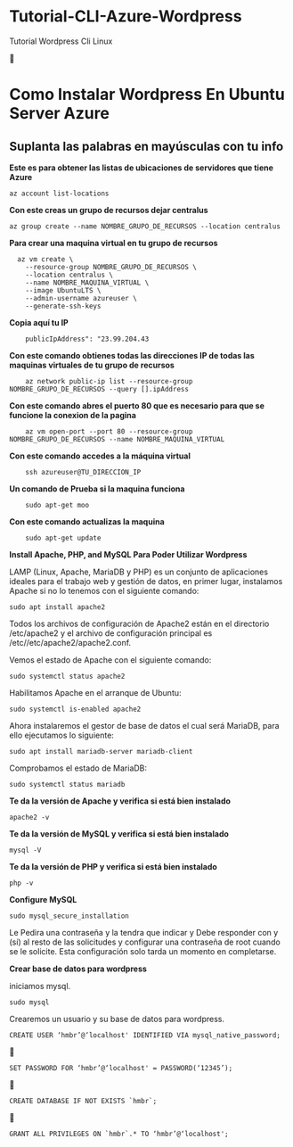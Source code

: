 # Tutorial-CLI-Azure-Wordpress
Tutorial Wordpress Cli Linux

🐧
<h1>Como Instalar Wordpress En Ubuntu Server Azure</h1>

## Suplanta las palabras en mayúsculas con tu info
**Este es para obtener las listas de ubicaciones de servidores que tiene Azure**

    az account list-locations
  
**Con este creas un grupo de recursos dejar centralus**

    az group create --name NOMBRE_GRUPO_DE_RECURSOS --location centralus
    
**Para crear una maquina virtual en tu grupo de recursos**
        
      az vm create \
        --resource-group NOMBRE_GRUPO_DE_RECURSOS \
        --location centralus \
        --name NOMBRE_MAQUINA_VIRTUAL \
        --image UbuntuLTS \
        --admin-username azureuser \
        --generate-ssh-keys     
  
  **Copia aquí tu IP**
  
        publicIpAddress": "23.99.204.43
        
        
**Con este comando obtienes todas las direcciones IP de todas las maquinas virtuales de tu grupo de recursos**

        az network public-ip list --resource-group NOMBRE_GRUPO_DE_RECURSOS --query [].ipAddress
        
**Con este comando abres el puerto 80 que es necesario para que se funcione la conexion de la pagina** 

        az vm open-port --port 80 --resource-group NOMBRE_GRUPO_DE_RECURSOS --name NOMBRE_MAQUINA_VIRTUAL

**Con este comando accedes a la máquina virtual**

        ssh azureuser@TU_DIRECCION_IP
        
**Un comando de Prueba si la maquina funciona**

        sudo apt-get moo        
        
**Con este comando actualizas la maquina**

        sudo apt-get update
        
 
 **Install Apache, PHP, and MySQL Para Poder Utilizar Wordpress**
 
LAMP (Linux, Apache, MariaDB y PHP) es un conjunto de aplicaciones ideales para el trabajo web y gestión de datos, en primer lugar, instalamos Apache si no lo tenemos con el siguiente comando:

    sudo apt install apache2
    
Todos los archivos de configuración de Apache2 están en el directorio /etc/apache2 y el archivo de configuración principal es /etc//etc/apache2/apache2.conf.

Vemos el estado de Apache con el siguiente comando:

    sudo systemctl status apache2
    
Habilitamos Apache en el arranque de Ubuntu:

    sudo systemctl is-enabled apache2
    
Ahora instalaremos el gestor de base de datos el cual será MariaDB, para ello ejecutamos lo siguiente:

    sudo apt install mariadb-server mariadb-client
    
    
Comprobamos el estado de MariaDB:

    sudo systemctl status mariadb
    
    
**Te da la versión de Apache y verifica si está bien instalado**

    apache2 -v

**Te da la versión de MySQL y verifica si está bien instalado**

    mysql -V

**Te da la versión de PHP y verifica si está bien instalado**

    php -v
    
 **Configure MySQL**
 
    sudo mysql_secure_installation
    
Le Pedira una contraseña y la tendra que indicar y Debe responder con y (sí) al resto de las solicitudes y configurar una contraseña de root cuando se le solicite. Esta configuración solo tarda un momento en completarse.

**Crear base de datos para wordpress**

iniciamos mysql.

    sudo mysql

Crearemos un usuario y su base de datos para wordpress.

    CREATE USER ‘hmbr’@‘localhost' IDENTIFIED VIA mysql_native_password;
    
🐧
  
    SET PASSWORD FOR ‘hmbr’@‘localhost' = PASSWORD(‘12345’);
    
🐧
      
    CREATE DATABASE IF NOT EXISTS `hmbr`;
    
🐧
    
    GRANT ALL PRIVILEGES ON `hmbr`.* TO ‘hmbr’@‘localhost';

